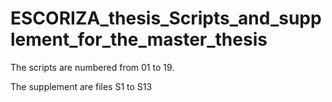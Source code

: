 # ESCORIZA_thesis_Scripts_and_supplement_for_the_master_thesis

The scripts are numbered from 01 to 19.

The supplement are files S1 to S13


